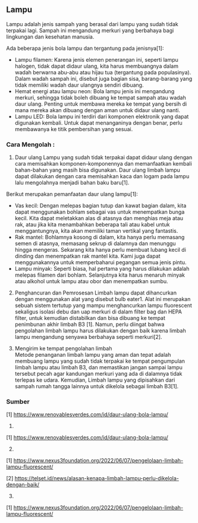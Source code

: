 ## Lampu
Lampu adalah jenis sampah yang berasal dari lampu yang sudah tidak terpakai lagi. Sampah ini mengandung merkuri yang berbahaya bagi lingkungan dan kesehatan manusia.

Ada beberapa jenis bola lampu dan tergantung pada jenisnya[1]:
- Lampu filamen: Karena jenis elemen penerangan ini, seperti lampu halogen, tidak dapat didaur ulang, kita harus membuangnya dalam wadah berwarna abu-abu atau hijau tua (tergantung pada populasinya). Dalam wadah sampah ini, disebut juga bagian sisa, barang-barang yang tidak memiliki wadah daur ulangnya sendiri dibuang.
- Hemat energi atau lampu neon: Bola lampu jenis ini mengandung merkuri, sehingga tidak boleh dibuang ke tempat sampah atau wadah daur ulang. Penting untuk membawa mereka ke tempat yang bersih di mana mereka akan dibuang dengan aman untuk didaur ulang nanti.
- Lampu LED: Bola lampu ini terdiri dari komponen elektronik yang dapat digunakan kembali. Untuk dapat menanganinya dengan benar, perlu membawanya ke titik pembersihan yang sesuai.

### Cara Mengolah :
1. Daur ulang
Lampu yang sudah tidak terpakai dapat didaur ulang dengan cara memisahkan komponen-komponennya dan memanfaatkan kembali bahan-bahan yang masih bisa digunakan. Daur ulang limbah lampu dapat dilakukan dengan cara memisahkan kaca dan logam pada lampu lalu mengolahnya menjadi bahan baku baru[1]. 

Berikut merupakan pemanfaatan daur ulang lampu[1]:
- Vas kecil: Dengan melepas bagian tutup dan kawat bagian dalam, kita dapat menggunakan bohlam sebagai vas untuk menempatkan bunga kecil. Kita dapat meletakkan alas di atasnya dan menghias meja atau rak, atau jika kita menambahkan beberapa tali atau kabel untuk menggantungnya, kita akan memiliki taman vertikal yang fantastis.
- Rak mantel: Bohlamnya kosong di dalam, kita hanya perlu memasang semen di atasnya, memasang sekrup di dalamnya dan menunggu hingga mengeras. Sekarang kita hanya perlu membuat lubang kecil di dinding dan menempatkan rak mantel kita. Kami juga dapat menggunakannya untuk memperbaharui pegangan semua jenis pintu.
- Lampu minyak: Seperti biasa, hal pertama yang harus dilakukan adalah melepas filamen dari bohlam. Selanjutnya kita harus menaruh minyak atau alkohol untuk lampu atau obor dan menempatkan sumbu.

2. Penghancuran dan Pemrosesan
Limbah lampu dapat dihancurkan dengan menggunakan alat yang disebut bulb eater1. Alat ini merupakan sebuah sistem tertutup yang mampu menghancurkan lampu fluorescent sekaligus isolasi debu dan uap merkuri di dalam filter bag dan HEPA filter, untuk kemudian distabilkan dan bisa dibuang ke tempat penimbunan akhir limbah B3 [1]. Namun, perlu diingat bahwa pengolahan limbah lampu harus dilakukan dengan baik karena limbah lampu mengandung senyawa berbahaya seperti merkuri[2].

3. Mengirim ke tempat pengolahan limbah  
Metode penanganan limbah lampu yang aman dan tepat adalah membuang lampu yang sudah tidak terpakai ke tempat pengumpulan limbah lampu atau limbah B3, dan memastikan jangan sampai lampu tersebut pecah agar kandungan merkuri yang ada di dalamnya tidak terlepas ke udara. Kemudian, Limbah lampu yang dipisahkan dari sampah rumah tangga lainnya untuk dikelola sebagai limbah B3[1]. 

### Sumber

[1] https://www.renovablesverdes.com/id/daur-ulang-bola-lampu/

1. 
[1] https://www.renovablesverdes.com/id/daur-ulang-bola-lampu/

2.
[1] https://www.nexus3foundation.org/2022/06/07/pengelolaan-limbah-lampu-fluorescent/

[2] https://telset.id/news/alasan-kenapa-limbah-lampu-perlu-dikelola-dengan-baik/

3. 
[1] https://www.nexus3foundation.org/2022/06/07/pengelolaan-limbah-lampu-fluorescent/